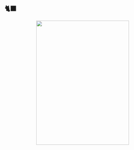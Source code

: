 ## 🐈‍⬛
<p align="center">
      <img width="300" height="400" src="https://psv4.userapi.com/s/v1/d/pgoHXq7Vq2CJSN2K9ulDS7hOUrmhEAZu4kgYKUxjCaITYNRkvBSlbN70XdDK8lCbjY1ktp8vu-1REBv1TkpRGvxqYxdfPpI1rjFI-45zphaRrcyvUiNHIA/Bez_nazvania22_20250411191627.png">
</p>
<h4 align="center">
